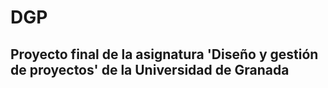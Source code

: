 # DGP
## Proyecto final de la asignatura 'Diseño y gestión de proyectos' de la Universidad de Granada

